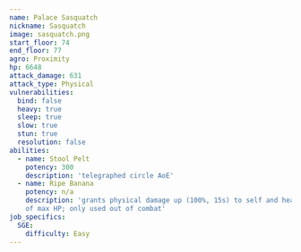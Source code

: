 ```yaml
---
name: Palace Sasquatch
nickname: Sasquatch
image: sasquatch.png
start_floor: 74
end_floor: 77
agro: Proximity
hp: 6648
attack_damage: 631
attack_type: Physical
vulnerabilities:
  bind: false
  heavy: true
  sleep: true
  slow: true
  stun: true
  resolution: false
abilities:
  - name: Stool Pelt
    potency: 300
    description: 'telegraphed circle AoE'
  - name: Ripe Banana
    potency: n/a
    description: 'grants physical damage up (100%, 15s) to self and heals 80%
    of max HP; only used out of combat'
job_specifics:
  SGE:
    difficulty: Easy
---
```

